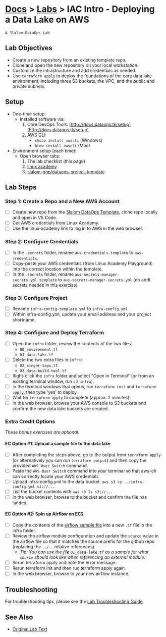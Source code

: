 # [Docs](../README.md) > [Labs](./index.md) > **IAC Intro - Deploying a Data Lake on AWS**

`A Slalom DataOps Lab`

## Lab Objectives

- Create a new repository from an existing template repo.
- Clone and open the new repository on your local workstation.
- Customize the infrastructure and add credentials as needed.
- Use `terraform apply` to deploy the foundations of the core data lake environment, including three S3 buckets, the VPC, and the public and private subnets.

## Setup

- One-time setup:
  - Installed software via:
    1. Core DevOps Tools: [http://docs.dataops.tk/setup](http://docs.dataops.tk/setup)
    2. AWS CLI:
        - `choco install awscli` (Windows)
        - `brew install awscli` (Mac)
- Environment setup (each time):
  - Open browser tabs:
    1. The lab checklist (this page)
    2. [linux academy](https://app.linuxacademy.com/dashboard)
    3. [slalom-ggp/dataops-project-template](https://github.com/slalom-ggp/dataops-project-template)

## Lab Steps

### Step 1: Create a Repo and a New AWS Account

- [ ] Create new repo from the [Slalom DataOps Template](https://github.com/slalom-ggp/dataops-project-template), clone repo locally and open in VS Code.
- [ ] Get AWS credentials from Linux Academy.
- [ ] Use the linux-academy link to log in to AWS in the web browser.

### Step 2: Configure Credentials

- [ ] In the `.secrets` folder, rename `aws-credentials.template` to `aws-credentials`.
- [ ] Copy-paste your AWS credentials (from Linux Academy Playground) into the correct location within the template.
- [ ] In the `.secrets` folder, rename `aws-secrets-manager-secrets.yml.template` to `aws-secrets-manager-secrets.yml` (no addl. secrets needed in this exercise)

### Step 3: Configure Project

- [ ] Rename `infra-config-template.yml` to `infra-config.yml`
- [ ] Within infra-config.yml, update your email address and your project shortname.

### Step 4: Configure and Deploy Terraform

- [ ] Open the `infra` folder, review the contents of the two files:
  - `00_environment.tf`
  - `01_data-lake.tf`
- [ ] Delete the two extra files in `infra`:
  - `02_singer-taps.tf`.
  - `03_data-build-tool.tf`
- [ ] Right-click the `infra` folder and select "Open in Terminal" (or from an existing terminal window, run `cd infra`).
- [ ] In the terminal windows that opens, run `terraform init` and `terraform apply`, then type 'yes' to deploy.
- [ ] Wait for `terraform apply` to complete (approx. 2 minutes).
- [ ] In the web browser, browse your AWS console to S3 buckets and confirm the new data lake buckets are created.

### Extra Credit Options

_These bonus exercises are optional._

#### EC Option #1: Upload a sample file to the data lake

- [ ] After completing the steps above, go to the output from `terraform apply` (or alternatively you can run `terraform output`) and then copy the provided `AWS User Switch` command.
- [ ] Paste the `AWS User Switch` command into your terminal so that aws-cli can correctly locate your AWS credentials.
- [ ] Upload infra-config.yml to the data bucket: `aws s3 cp ../infra-config.yml s3://...`
- [ ] List the bucket contents with `aws s3 ls s3://...`
- [ ] In the web browser, browse to the bucket and confirm the file has landed.

#### EC Option #2: Spin up Airflow on EC2

- [ ] Copy the contents of the [airflow sample file](https://github.com/slalom-ggp/dataops-infra/blob/master/samples/airflow-on-aws/02_airflow.tf) into a new `.tf` file in the infra folder.
- [ ] Review the airflow module configuration and update the `source` value in the airflow file so that it matches the source prefix for the github repo (replacing the `../..` relative references).
  - _Tip: You can use the file `01_data-lake.tf` as a sample for what `source` should look like when referencing an external module._
- [ ] Rerun terraform apply and note the error message.
- [ ] Rerun terraform init and then run terraform apply again.
- [ ] In the web browser, browse to your new airflow instance.

## Troubleshooting

For troubleshooting tips, please see the [Lab Troubleshooting Guide](troubleshooting.md).

## See Also

- [Original Lab Text](https://github.com/slalom-ggp/dataops-infra/issues/85)
